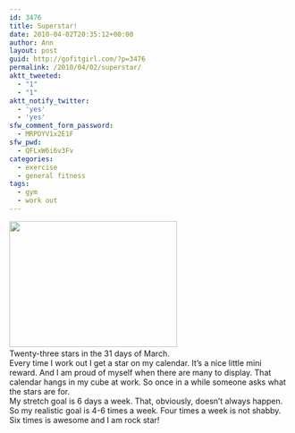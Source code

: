 ```yaml
---
id: 3476
title: Superstar!
date: 2010-04-02T20:35:12+00:00
author: Ann
layout: post
guid: http://gofitgirl.com/?p=3476
permalink: /2010/04/02/superstar/
aktt_tweeted:
  - "1"
  - "1"
aktt_notify_twitter:
  - 'yes'
  - 'yes'
sfw_comment_form_password:
  - MRPDYV1x2E1F
sfw_pwd:
  - QFLxW6i6v3Fv
categories:
  - exercise
  - general fitness
tags:
  - gym
  - work out
---
```

[](http://gofitgirl.com/blog/wp-content/uploads/2010/04/march-stars1.jpg)[<img class="aligncenter size-medium wp-image-3480" title="march stars" src="http://gofitgirl.com/blog/wp-content/uploads/2010/04/march-stars2-300x225.jpg" alt="" width="300" height="225" />](http://gofitgirl.com/blog/wp-content/uploads/2010/04/march-stars2.jpg)[  
](http://gofitgirl.com/blog/wp-content/uploads/2010/04/march-stars.jpg) Twenty-three stars in the 31 days of March.  
Every time I work out I get a star on my calendar. It&#8217;s a nice little mini reward. And I am proud of myself when there are many to display. That calendar hangs in my cube at work. So once in a while someone asks what the stars are for.  
My stretch goal is 6 days a week. That, obviously, doesn&#8217;t always happen. So my realistic goal is 4-6 times a week. Four times a week is not shabby. Six times is awesome and I am rock star!